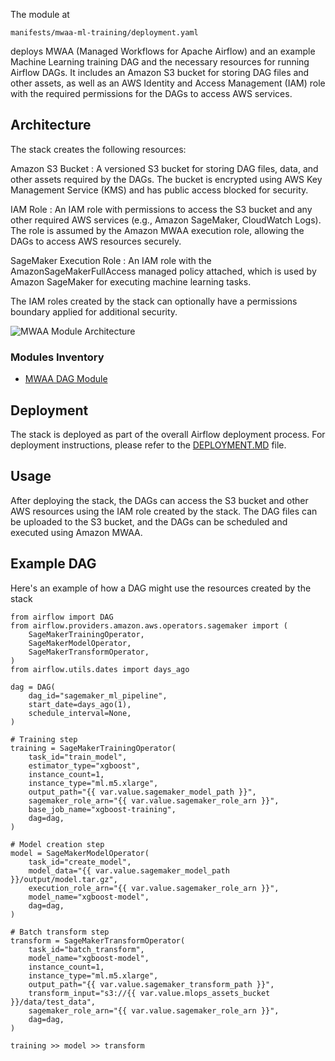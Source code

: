 The module at 
```
manifests/mwaa-ml-training/deployment.yaml
```
deploys MWAA (Managed Workflows for Apache Airflow) and an example Machine Learning training DAG and the necessary resources for running Airflow DAGs. It includes an Amazon S3 bucket for storing DAG files and other assets, as well as an AWS Identity and Access Management (IAM) role with the required permissions for the DAGs to access AWS services.

## Architecture
The stack creates the following resources:

Amazon S3 Bucket : A versioned S3 bucket for storing DAG files, data, and other assets required by the DAGs. The bucket is encrypted using AWS Key Management Service (KMS) and has public access blocked for security.

IAM Role : An IAM role with permissions to access the S3 bucket and any other required AWS services (e.g., Amazon SageMaker, CloudWatch Logs). The role is assumed by the Amazon MWAA execution role, allowing the DAGs to access AWS resources securely.

SageMaker Execution Role : An IAM role with the 
AmazonSageMakerFullAccess
 managed policy attached, which is used by Amazon SageMaker for executing machine learning tasks.

The IAM roles created by the stack can optionally have a permissions boundary applied for additional security.

![MWAA Module Architecture](docs/aiops_mwaa_module.png "MWAA Module Architecture")

### Modules Inventory

- [MWAA DAG Module](modules/examples/airflow-dags/README.md)
## Deployment
The stack is deployed as part of the overall Airflow deployment process. For deployment instructions, please refer to the [DEPLOYMENT.MD](DEPLOYMENT.md) file.

## Usage
After deploying the stack, the DAGs can access the S3 bucket and other AWS resources using the IAM role created by the stack. The DAG files can be uploaded to the S3 bucket, and the DAGs can be scheduled and executed using Amazon MWAA.

## Example DAG
Here's an example of how a DAG might use the resources created by the stack

```
from airflow import DAG
from airflow.providers.amazon.aws.operators.sagemaker import (
    SageMakerTrainingOperator,
    SageMakerModelOperator,
    SageMakerTransformOperator,
)
from airflow.utils.dates import days_ago

dag = DAG(
    dag_id="sagemaker_ml_pipeline",
    start_date=days_ago(1),
    schedule_interval=None,
)

# Training step
training = SageMakerTrainingOperator(
    task_id="train_model",
    estimator_type="xgboost",
    instance_count=1,
    instance_type="ml.m5.xlarge",
    output_path="{{ var.value.sagemaker_model_path }}",
    sagemaker_role_arn="{{ var.value.sagemaker_role_arn }}",
    base_job_name="xgboost-training",
    dag=dag,
)

# Model creation step
model = SageMakerModelOperator(
    task_id="create_model",
    model_data="{{ var.value.sagemaker_model_path }}/output/model.tar.gz",
    execution_role_arn="{{ var.value.sagemaker_role_arn }}",
    model_name="xgboost-model",
    dag=dag,
)

# Batch transform step
transform = SageMakerTransformOperator(
    task_id="batch_transform",
    model_name="xgboost-model",
    instance_count=1,
    instance_type="ml.m5.xlarge",
    output_path="{{ var.value.sagemaker_transform_path }}",
    transform_input="s3://{{ var.value.mlops_assets_bucket }}/data/test_data",
    sagemaker_role_arn="{{ var.value.sagemaker_role_arn }}",
    dag=dag,
)

training >> model >> transform
```
